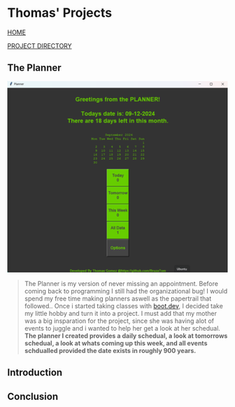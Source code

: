 # Thomas' Projects

[HOME](index.html)

[PROJECT DIRECTORY](index2.html)

## The Planner

![planner pic](static/images/planner.png)

> The Planner is my version of never missing an appointment. Before coming back to programming I still had the organizational bug!
> I would spend my free time making planners aswell as the papertrail that followed.. Once i started taking classes with [boot.dev](https://www.boot.dev/), I decided take my little hobby and turn it into a project. I must add that my mother was a big insparation for the project, since she was having alot of events to juggle and i wanted to help her get a look at her schedual. **The planner I created provides a daily schedual, a look at tomorrows schedual, a look at whats coming up this week, and all events schdualled provided the date exists in roughly 900 years.** 

## Introduction

## Conclusion